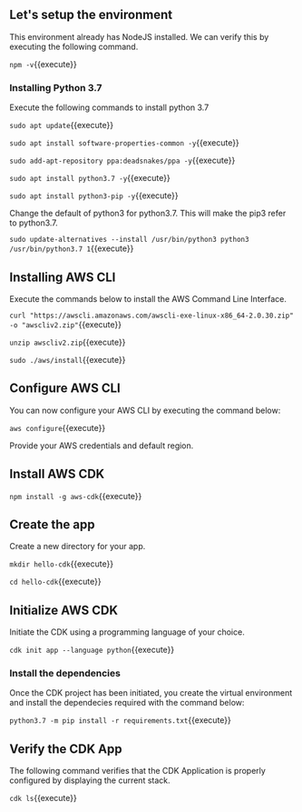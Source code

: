 ## Let's setup the environment

This environment already has NodeJS installed. We can verify this by executing the following command.

`npm -v`{{execute}}


### Installing Python 3.7

Execute the following commands to install python 3.7

`sudo apt update`{{execute}}

`sudo apt install software-properties-common -y`{{execute}}

`sudo add-apt-repository ppa:deadsnakes/ppa -y`{{execute}}

`sudo apt install python3.7 -y`{{execute}}

`sudo apt install python3-pip -y`{{execute}}

Change the default of python3 for python3.7. This will make the pip3 refer to python3.7. 

`sudo update-alternatives --install /usr/bin/python3 python3 /usr/bin/python3.7 1`{{execute}}


## Installing AWS CLI

Execute the commands below to install the AWS Command Line Interface.

`curl "https://awscli.amazonaws.com/awscli-exe-linux-x86_64-2.0.30.zip" -o "awscliv2.zip"`{{execute}}

`unzip awscliv2.zip`{{execute}}

`sudo ./aws/install`{{execute}}


## Configure AWS CLI

You can now configure your AWS CLI by executing the command below:

`aws configure`{{execute}}

Provide your AWS credentials and default region.

## Install AWS CDK 

`npm install -g aws-cdk`{{execute}}

## Create the app

Create a new directory for your app. 

`mkdir hello-cdk`{{execute}}

`cd hello-cdk`{{execute}}


## Initialize AWS CDK

Initiate the CDK using a programming language of your choice.

`cdk init app --language python`{{execute}}


### Install the dependencies

Once the CDK project has been initiated, you create the virtual environment and install the dependecies required with the command below:

`python3.7 -m pip install -r requirements.txt`{{execute}}


## Verify the CDK App

The following command verifies that the CDK Application is properly configured by displaying the current stack.

`cdk ls`{{execute}}

